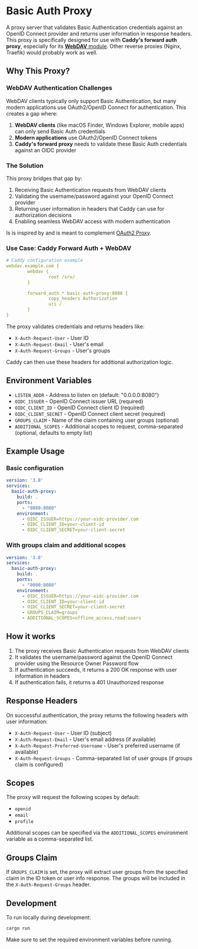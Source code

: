 # Basic Auth Proxy

A proxy server that validates Basic Authentication credentials against an OpenID Connect provider and returns user information in response headers. This proxy is specifically designed for use with **Caddy's forward auth proxy**, especially for its [**WebDAV** module](https://github.com/mholt/caddy-webdav). Other reverse proxies
(Nginx, Traefik) would probably work as well.

## Why This Proxy?

### WebDAV Authentication Challenges

WebDAV clients typically only support Basic Authentication, but many modern applications use OAuth2/OpenID Connect for authentication. This creates a gap where:

1. **WebDAV clients** (like macOS Finder, Windows Explorer, mobile apps) can only send Basic Auth credentials
2. **Modern applications** use OAuth2/OpenID Connect tokens
3. **Caddy's forward proxy** needs to validate these Basic Auth credentials against an OIDC provider

### The Solution

This proxy bridges that gap by:
1. Receiving Basic Authentication requests from WebDAV clients
2. Validating the username/password against your OpenID Connect provider
3. Returning user information in headers that Caddy can use for authorization decisions
4. Enabling seamless WebDAV access with modern authentication

Is is inspired by and is meant to complement [OAuth2 Proxy](https://oauth2-proxy.github.io/).

### Use Case: Caddy Forward Auth + WebDAV

```yaml
# Caddy configuration example
webdav.example.com {
        webdav {
                root /srv/
        }

        forward_auth * basic-auth-proxy:8080 {
                copy_headers Authorization
                uri /
        }
}
```

The proxy validates credentials and returns headers like:
- `X-Auth-Request-User` - User ID
- `X-Auth-Request-Email` - User's email
- `X-Auth-Request-Groups` - User's groups

Caddy can then use these headers for additional authorization logic.

## Environment Variables

- `LISTEN_ADDR` - Address to listen on (default: "0.0.0.0:8080")
- `OIDC_ISSUER` - OpenID Connect issuer URL (required)
- `OIDC_CLIENT_ID` - OpenID Connect client ID (required)
- `OIDC_CLIENT_SECRET` - OpenID Connect client secret (required)
- `GROUPS_CLAIM` - Name of the claim containing user groups (optional)
- `ADDITIONAL_SCOPES` - Additional scopes to request, comma-separated (optional, defaults to empty list)

## Example Usage

### Basic configuration
```yaml
version: '3.8'
services:
  basic-auth-proxy:
    build: .
    ports:
      - "8080:8080"
    environment:
      - OIDC_ISSUER=https://your-oidc-provider.com
      - OIDC_CLIENT_ID=your-client-id
      - OIDC_CLIENT_SECRET=your-client-secret
```

### With groups claim and additional scopes
```yaml
version: '3.8'
services:
  basic-auth-proxy:
    build: .
    ports:
      - "8080:8080"
    environment:
      - OIDC_ISSUER=https://your-oidc-provider.com
      - OIDC_CLIENT_ID=your-client-id
      - OIDC_CLIENT_SECRET=your-client-secret
      - GROUPS_CLAIM=groups
      - ADDITIONAL_SCOPES=offline_access,read:users
```

## How it works

1. The proxy receives Basic Authentication requests from WebDAV clients
2. It validates the username/password against the OpenID Connect provider using the Resource Owner Password flow
3. If authentication succeeds, it returns a 200 OK response with user information in headers
4. If authentication fails, it returns a 401 Unauthorized response

## Response Headers

On successful authentication, the proxy returns the following headers with user information:

- `X-Auth-Request-User` - User ID (subject)
- `X-Auth-Request-Email` - User's email address (if available)
- `X-Auth-Request-Preferred-Username` - User's preferred username (if available)
- `X-Auth-Request-Groups` - Comma-separated list of user groups (if groups claim is configured)

## Scopes

The proxy will request the following scopes by default:
- `openid`
- `email`
- `profile`

Additional scopes can be specified via the `ADDITIONAL_SCOPES` environment variable as a comma-separated list.

## Groups Claim

If `GROUPS_CLAIM` is set, the proxy will extract user groups from the specified claim in the ID token or user info response. The groups will be included in the `X-Auth-Request-Groups` header.

## Development

To run locally during development:

```bash
cargo run
```

Make sure to set the required environment variables before running.